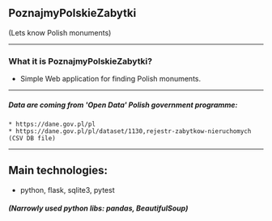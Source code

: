 ## PoznajmyPolskieZabytki 
(Lets know Polish monuments)

---

### What it is PoznajmyPolskieZabytki?
* Simple Web application for finding Polish monuments.

---
##### Data are coming from 'Open Data' Polish government programme:
```
* https://dane.gov.pl/pl
* https://dane.gov.pl/pl/dataset/1130,rejestr-zabytkow-nieruchomych (CSV DB file)
```
--- 
## Main technologies:
* python, flask, sqlite3, pytest
##### (Narrowly used python libs: pandas, BeautifulSoup)

